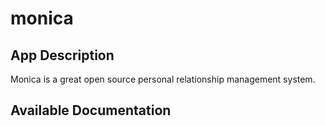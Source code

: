 # monica

## App Description

Monica is a great open source personal relationship management system.

## Available Documentation

